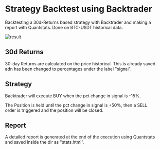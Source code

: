 # Strategy Backtest using Backtrader
Backtesting a 30d-Returns based strategy with Backtrader and making a report with Quantstats. Done on BTC-USDT historical data.


![result](https://user-images.githubusercontent.com/50619554/173841041-76f4108d-9b90-40ef-b79f-21d6d3ec160e.png)


## 30d Returns
30-day Returns are calculated on the price historical. This is already saved adn has been changed to percentages under the label "signal".

## Strategy
Backtrader will execute BUY when the pct change in signal is -15%.

The Position is held until the pct change in signal is +50%, then a SELL order is triggered and the position will be closed.

## Report
A detailed report is generated at the end of the execution using Quantstats and saved inside the dir as "stats.html".